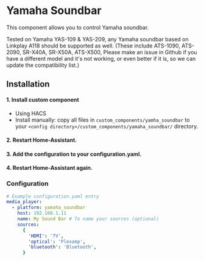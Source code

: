 # Yamaha Soundbar

This component allows you to control Yamaha soundbar.

Tested on Yamaha YAS-109 & YAS-209, any Yamaha soundbar based on Linkplay A118 should be supported as well. (These include ATS-1090, ATS-2090, SR-X40A, SR-X50A, ATS-X500, Please make an issue in Github if you have a different model and it's not working, or even better if it is, so we can update the compatibility list.)

## Installation

#### 1. Install custom component
 - Using HACS
 - Install manually: copy all files in `custom_components/yamha_soundbar` to your `<config directory>/custom_components/yamaha_soundbar/` directory.

#### 2. Restart Home-Assistant.
#### 3. Add the configuration to your configuration.yaml.
#### 4. Restart Home-Assistant again.

### Configuration

```yaml
# Example configuration.yaml entry
media_player:
  - platform: yamaha_soundbar
    host: 192.168.1.11
    name: My Sound Bar # To name your sources (optional)
    sources:
      {
        'HDMI': 'TV', 
        'optical': 'Plexamp', 
        'bluetooth': 'Bluetooth',
      }
```